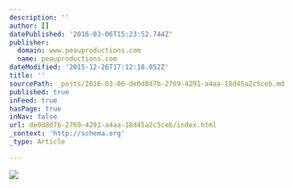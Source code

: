 ```yaml
---
description: ''
author: []
datePublished: '2016-03-06T15:23:52.744Z'
publisher:
  domain: www.peauproductions.com
  name: peauproductions.com
dateModified: '2015-12-26T17:12:18.052Z'
title: ''
sourcePath: _posts/2016-03-06-de0d8d7b-2769-4291-a4aa-18d45a2c5ceb.md
published: true
inFeed: true
hasPage: true
inNav: false
url: de0d8d7b-2769-4291-a4aa-18d45a2c5ceb/index.html
_context: 'http://schema.org'
_type: Article

---
```

![](http://cdn.shopify.com/s/files/1/0972/5566/products/PeauPro82_front__lvl_medium.JPG?v=1450747314)